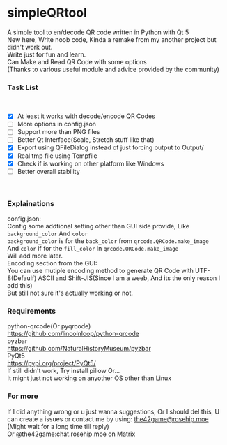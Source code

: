 # simpleQRtool
A simple tool to en/decode QR code written in Python with Qt 5
<br>
New here, Write noob code, Kinda a remake from my another project but didn't work out.
<br>
Write just for fun and learn.
<br>
Can Make and Read QR Code with some options
<br>
(Thanks to various useful module and advice provided by the community)
<br>

### Task List
<br>

- [x] At least it works with decode/encode QR Codes
- [ ] More options in config.json
- [ ] Support more than PNG files
- [ ] Better Qt Interface(Scale, Stretch stuff like that)
- [x] Export using QFileDialog instead of just forcing output to Output/
- [x] Real tmp file using Tempfile
- [x] Check if is working on other platform like Windows
- [ ] Better overall stability
<br>

### Explainations
config.json:
        <br>
        Config some addtional setting other than GUI side provide, Like `background_color` And `color`
        <br>
        `background_color` is for the `back_color` from `qrcode.QRCode.make_image`
        <br>
        And `color` if for the `fill_color` in `qrcode.QRCode.make_image`
        <br>
        Will add more later.
    <br>
    Encoding section from the GUI:
        <br>
        You can use mutiple encoding method to generate QR Code with UTF-8(Defaulf) ASCII and Shift-JIS(Since I am a weeb, And its the only reason I add this)
        <br>
        But still not sure it's actually working or not.
<br>

### Requirements
python-qrcode(Or pyqrcode)
    <br>
    https://github.com/lincolnloop/python-qrcode
    <br>
    pyzbar
    <br>
    https://github.com/NaturalHistoryMuseum/pyzbar
    <br>
    PyQt5
    <br>
    https://pypi.org/project/PyQt5/
    <br>
    If still didn't work, Try install pillow Or...
    <br>
    It might just not working on anyother OS other than Linux
<br>

### For more
If I did anything wrong or u just wanna suggestions, Or I should del this, U can create a issues or contact me by using:
        the42game@rosehip.moe (Might wait for a long time till reply)
        <br>
        Or @the42game:chat.rosehip.moe on Matrix